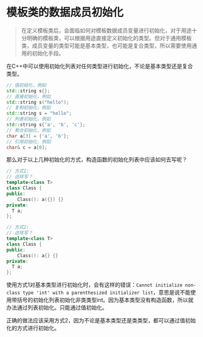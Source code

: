 # 模板类的数据成员初始化

> 在定义模板类后，会面临如何对模板数据成员变量进行初始化，对于用途十分明确的模板类，可以根据用途直接定义初始化的类型。但对于通用模板类，成员变量的类型可能是基本类型，也可能是复合类型，所以需要使用通用的初始化手段。

在C++中可以使用初始化列表对任何类型进行初始化，不论是基本类型还是复合类型。

```cpp
// 值初始化，例如 
std::string s{};
// 直接初始化，例如 
std::string s("hello");
// 复制初始化，例如 
std::string s = "hello";
// 列表初始化，例如 
std::string s{'a', 'b', 'c'};
// 聚合初始化，例如 
char a[3] = {'a', 'b'};
// 引用初始化，例如 
char& c = a[0];
```

那么对于以上几种初始化的方式，构造函数的初始化列表中应该如何去写呢？

```cpp
// 方式1: 
// 这样写？
template<class T>
class Class {
public:
	Class(): a({}) {}
private:
  T a;
};
```

```cpp
// 方式2: 
// 这样写？
template<class T>
class Class {
public:
	Class(): a{} {}
private:
  T a;
};
```

使用方式1对基本类型进行初始化时，会有这样的错误：`Cannot initialize non-class type 'int' with a parenthesized initializer list`，意思是说不能使用带括号的初始化列表初始化非类类型int。因为基本类型没有构造函数，所以就办法通过列表初始化。只能通过值初始化。

正确的做法应该采用方式2，因为不论是基本类型还是类类型，都可以通过值初始化的方式进行初始化。